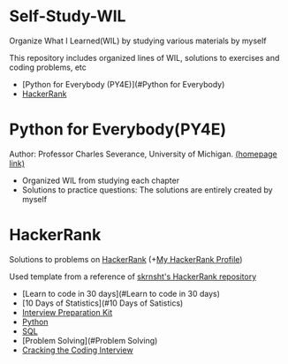 # Self-Study-WIL
Organize What I Learned(WIL) by studying various materials by myself

This repository includes organized lines of WIL, solutions to exercises and coding problems, etc

* [Python for Everybody (PY4E)](#Python for Everybody)
* [HackerRank](#HackerRank)

# Python for Everybody(PY4E)

Author: Professor Charles Severance, University of Michigan. [(homepage link)](https://www.py4e.com/)

* Organized WIL from studying each chapter
* Solutions to practice questions: The solutions are entirely created by myself

# HackerRank

Solutions to problems on [HackerRank](https://www.hackerrank.com) (+[My HackerRank Profile](https://www.hackerrank.com/will_data))

Used template from a reference of [skrnsht's HackerRank repository](https://github.com/sknsht/HackerRank)

* [Learn to code in 30 days](#Learn to code in 30 days)
* [10 Days of Statistics](#10 Days of Satistics)
* [Interview Preparation Kit](#interview-preparation-kit)
* [Python](#Python)
* [SQL](#SQL)
* [Problem Solving](#Problem Solving)
* [Cracking the Coding Interview](#cracking-the-coding-interview)



